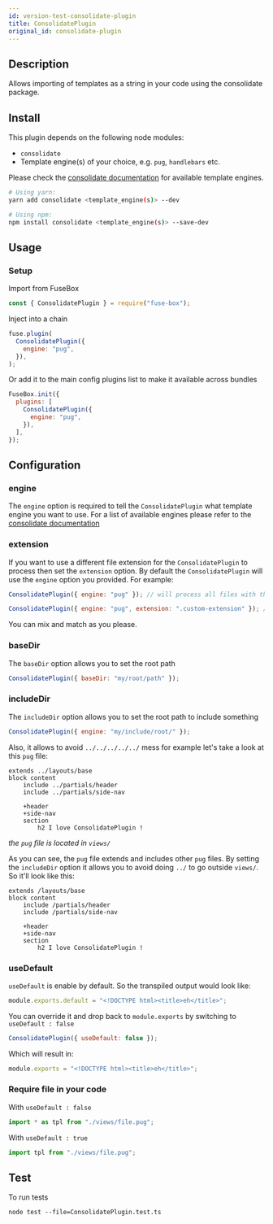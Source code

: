 ```yaml
---
id: version-test-consolidate-plugin
title: ConsolidatePlugin
original_id: consolidate-plugin
---
```


## Description

Allows importing of templates as a string in your code using the consolidate
package.

## Install

This plugin depends on the following node modules:

- `consolidate`
- Template engine(s) of your choice, e.g. `pug`, `handlebars` etc.

Please check the
[consolidate documentation](https://github.com/tj/consolidate.js) for available
template engines.

```bash
# Using yarn:
yarn add consolidate <template_engine(s)> --dev

# Using npm:
npm install consolidate <template_engine(s)> --save-dev
```

## Usage

### Setup

Import from FuseBox

```js
const { ConsolidatePlugin } = require("fuse-box");
```

Inject into a chain

```js
fuse.plugin(
  ConsolidatePlugin({
    engine: "pug",
  }),
);
```

Or add it to the main config plugins list to make it available across bundles

```js
FuseBox.init({
  plugins: [
    ConsolidatePlugin({
      engine: "pug",
    }),
  ],
});
```

## Configuration

### engine

The `engine` option is required to tell the `ConsolidatePlugin` what template
engine you want to use. For a list of available engines please refer to the
[consolidate documentation](https://github.com/tj/consolidate.js)

### extension

If you want to use a different file extension for the `ConsolidatePlugin` to
process then set the `extension` option. By default the `ConsolidatePlugin` will
use the `engine` option you provided. For example:

```js
ConsolidatePlugin({ engine: "pug" }); // will process all files with the extension `.pug` using the `pug` template engine
```

```js
ConsolidatePlugin({ engine: "pug", extension: ".custom-extension" }); // will process all files with the extension `.custom-extension` using the `pug` template engine
```

You can mix and match as you please.

### baseDir

The `baseDir` option allows you to set the root path

```js
ConsolidatePlugin({ baseDir: "my/root/path" });
```

### includeDir

The `includeDir` option allows you to set the root path to include something

```js
ConsolidatePlugin({ engine: "my/include/root/" });
```

Also, it allows to avoid `../../../../../` mess for example let's take a look at
this `pug` file:

```pug
extends ../layouts/base
block content
	include ../partials/header
	include ../partials/side-nav

	+header
	+side-nav
	section
		h2 I love ConsolidatePlugin !
```

_the `pug` file is located in `views/`_

As you can see, the `pug` file extends and includes other `pug` files. By
setting the `includeDir` option it allows you to avoid doing `../` to go outside
`views/`. So it'll look like this:

```pug
extends /layouts/base
block content
	include /partials/header
	include /partials/side-nav

	+header
	+side-nav
	section
		h2 I love ConsolidatePlugin !
```

### useDefault

`useDefault` is enable by default. So the transpiled output would look like:

```js
module.exports.default = "<!DOCTYPE html><title>eh</title>";
```

You can override it and drop back to `module.exports` by switching to
`useDefault : false`

```js
ConsolidatePlugin({ useDefault: false });
```

Which will result in:

```js
module.exports = "<!DOCTYPE html><title>eh</title>";
```

### Require file in your code

With `useDefault : false`

```js
import * as tpl from "./views/file.pug";
```

With `useDefault : true`

```js
import tpl from "./views/file.pug";
```

## Test

To run tests

```
node test --file=ConsolidatePlugin.test.ts
```
